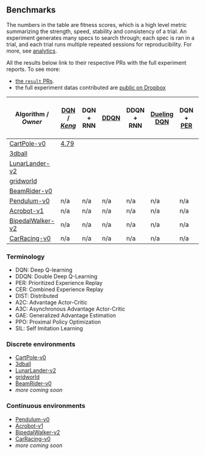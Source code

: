 ## Benchmarks

The numbers in the table are fitness scores, which is a high level metric summarizing the strength, speed, stability and consistency of a trial. An experiment generates many specs to search through; each spec is ran in a trial, and each trial runs multiple repeated sessions for reproducibility. For more, see [analytics](https://kengz.gitbooks.io/slm-lab/content/analytics/analytics.html).

All the results below link to their respective PRs with the full experiment reports. To see more:
- [the `result` PRs](https://github.com/kengz/SLM-Lab/pulls?utf8=%E2%9C%93&q=is%3Apr+label%3Aresult+).
- the full experiment datas contributed are [public on Dropbox ](https://www.dropbox.com/sh/y738zvzj3nxthn1/AAAg1e6TxXVf3krD81TD5V0Ra?dl=0)

| Algorithm / *Owner* | [DQN](https://arxiv.org/abs/1312.5602) / *[Keng](https://github.com/kengz)* | DQN + RNN | [DDQN](https://arxiv.org/abs/1509.06461) | DDQN + RNN | [Dueling DQN](https://arxiv.org/abs/1511.06581) | DQN + [PER](https://arxiv.org/abs/1511.05952) | DDQN + [PER](https://arxiv.org/abs/1511.05952) | DQN + [CER](https://arxiv.org/abs/1712.01275) | DDQN + [CER](https://arxiv.org/abs/1712.01275) | [DIST DQN](https://arxiv.org/abs/1602.01783) | REINFORCE | A2C | A2C + [GAE](https://arxiv.org/abs/1506.02438) / *[Laura](https://github.com/lgraesser)* | A2C + [GAE](https://arxiv.org/abs/1506.02438) + [SIL](https://arxiv.org/abs/1806.05635) | [A3C](https://arxiv.org/abs/1602.01783) | [A3C](https://arxiv.org/abs/1602.01783) + [GAE](https://arxiv.org/abs/1506.02438) | [PPO](https://arxiv.org/abs/1707.06347) | [PPO](https://arxiv.org/abs/1707.06347) + [SIL](https://arxiv.org/abs/1806.05635) | [DPPO](https://arxiv.org/pdf/1707.02286.pdf) |
|------------|-|-|-|-|-|-|-|-|-|-|-|-|-|-|-|-|-|-|-|
|[CartPole-v0](https://gym.openai.com/envs/CartPole-v0/)|[4.79](https://github.com/kengz/SLM-Lab/pull/184) | | | | | | | | | | |[44.7](https://github.com/kengz/SLM-Lab/pull/185) | [1.20](https://github.com/kengz/SLM-Lab/pull/180) | | | | | | |
|[3dball](https://github.com/Unity-Technologies/ml-agents/blob/master/docs/Learning-Environment-Examples.md#3dball-3d-balance-ball)| | | | | | | | | | | | | | | | | | | |
|[LunarLander-v2](https://gym.openai.com/envs/LunarLander-v2/)| | | | | | | | | | | | | | | | | | | |
|[gridworld](https://github.com/Unity-Technologies/ml-agents/blob/master/docs/Learning-Environment-Examples.md#gridworld)| | | | | | | | | | | | | | | | | | | |
|[BeamRider-v0](https://gym.openai.com/envs/BeamRider-v0/)| | | | | | | | | | | | | | | | | | | |
|[Pendulum-v0](https://gym.openai.com/envs/Pendulum-v0/)| n/a | n/a | n/a | n/a| n/a | n/a | n/a | n/a | n/a | n/a | | | | | | | | | |
|[Acrobot-v1](https://gym.openai.com/envs/Acrobot-v1/)| n/a | n/a | n/a | n/a| n/a | n/a | n/a | n/a | n/a | n/a | | | | | | | | | |
|[BipedalWalker-v2](https://gym.openai.com/envs/BipedalWalker-v2/)| n/a | n/a | n/a | n/a| n/a | n/a | n/a | n/a | n/a | n/a | | | | | | | | | |
|[CarRacing-v0](https://gym.openai.com/envs/CarRacing-v0/)| n/a | n/a | n/a | n/a| n/a | n/a | n/a | n/a | n/a | n/a | | | | | | | | | |

### Terminology
- DQN: Deep Q-learning
- DDQN: Double Deep Q-Learning
- PER: Prioritized Experience Replay
- CER: Combined Experience Replay
- DIST: Distributed
- A2C: Advantage Actor-Critic
- A3C: Asynchronous Advantage Actor-Critic
- GAE: Generalized Advantage Estimation
- PPO: Proximal Policy Optimization
- SIL: Self Imitation Learning

### Discrete environments
- [CartPole-v0](https://gym.openai.com/envs/CartPole-v0/)
- [3dball](https://github.com/Unity-Technologies/ml-agents/blob/master/docs/Learning-Environment-Examples.md#3dball-3d-balance-ball)
- [LunarLander-v2](https://gym.openai.com/envs/LunarLander-v2/)
- [gridworld](https://github.com/Unity-Technologies/ml-agents/blob/master/docs/Learning-Environment-Examples.md#gridworld)
- [BeamRider-v0](https://gym.openai.com/envs/BeamRider-v0/)
- *more coming soon*

### Continuous environments
- [Pendulum-v0](https://gym.openai.com/envs/Pendulum-v0/)
- [Acrobot-v1](https://gym.openai.com/envs/Acrobot-v1/)
- [BipedalWalker-v2](https://gym.openai.com/envs/BipedalWalker-v2/)
- [CarRacing-v0](https://gym.openai.com/envs/CarRacing-v0/)
- *more coming soon*
